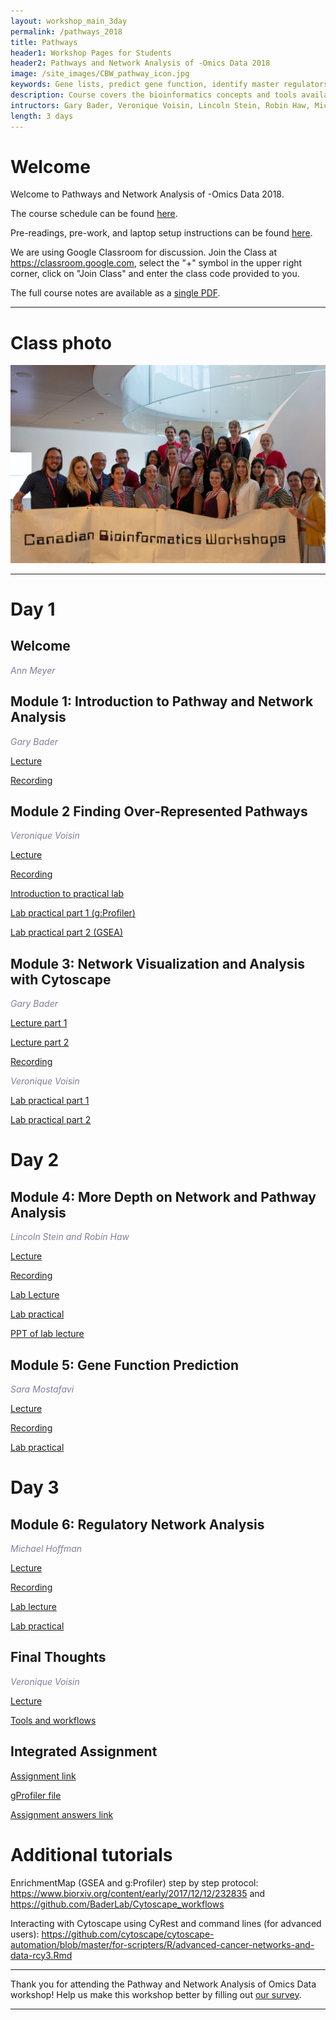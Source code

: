 ```yaml
---
layout: workshop_main_3day
permalink: /pathways_2018
title: Pathways
header1: Workshop Pages for Students
header2: Pathways and Network Analysis of -Omics Data 2018
image: /site_images/CBW_pathway_icon.jpg
keywords: Gene lists, predict gene function, identify master regulators
description: Course covers the bioinformatics concepts and tools available for interpreting a gene list using pathway and network information. 
intructors: Gary Bader, Veronique Voisin, Lincoln Stein, Robin Haw, Micheal Hoffman, Sara Mostafavi
length: 3 days
---
```

# Welcome <a id="welcome"></a>

Welcome to Pathways and Network Analysis of -Omics Data 2018.  

The course schedule can be found [here](https://bioinformaticsdotca.github.io/pathways_2018_schedule).

Pre-readings, pre-work, and laptop setup instructions can be found [here](https://bioinformaticsdotca.github.io/pathways_2018_prework).<a id="preworkshop"></a>  

We are using Google Classroom for discussion. Join the Class at https://classroom.google.com, select the "+" symbol in the upper right corner, click on "Join Class" and enter the class code provided to you.

The full course notes are available as a [single PDF](https://drive.google.com/open?id=1Nsjhli7b9CF0IrnjWrDabrHCk24iJ0NY).  

***

# Class photo

<img src="https://github.com/bioinformaticsdotca/Pathways_2018/blob/master/CBW-June-25.jpg?raw=true" alt="img" width="750" />

***  

# Day 1 <a id="day1"></a>

##  Welcome 

  *<font color="#827e9c">Ann Meyer</font>* 

##  Module 1: Introduction to Pathway and Network Analysis 

  *<font color="#827e9c">Gary Bader</font>*
  
  [Lecture](https://drive.google.com/open?id=14NE9DA6Oifww2u0cIZY8O6uhr1MT-Ums)
  
  [Recording](https://www.youtube.com/watch?v=3F5UcwYfY40)
    
##  Module 2 Finding Over-Represented Pathways 

  *<font color="#827e9c">Veronique Voisin</font>*
  
  [Lecture](https://drive.google.com/open?id=10r1uvCKuvyMcDYxQ2Or0rBgCeiCQhzkx) 
  
  [Recording](https://www.youtube.com/watch?v=bvPJyP7XIzw)

[Introduction to practical lab](https://drive.google.com/a/bioinformatics.ca/file/d/12o0HZf5Ak7-Y0aG_geebd1CRYG6x15be/view?usp=sharing)  

[Lab practical part 1 (g:Profiler)](http://bioinformaticsdotca.github.io/pathways_2018_module2_lab_1)    

[Lab practical part 2 (GSEA)](http://bioinformaticsdotca.github.io/pathways_2018_module2_lab_2)    
  
## Module 3: Network Visualization and Analysis with Cytoscape 

 *<font color="#827e9c">Gary Bader</font>*  
  
 [Lecture part 1](https://drive.google.com/open?id=18ybduTJBdI0xZTYo-zgHPHvqkR_SL1V-)  
    
 [Lecture part 2](https://drive.google.com/open?id=1qdqtuZaDwdtahL1-5QmsW8dAETKf2oSY) 
 
 [Recording](https://www.youtube.com/watch?v=ZwaTTCcA-fo)
 
 *<font color="#827e9c">Veronique Voisin</font>*  
 
[Lab practical part 1](http://bioinformaticsdotca.github.io/pathways_2018_module3_lab_1)   

[Lab practical part 2](http://bioinformaticsdotca.github.io/pathways_2018_module3_lab_2)  


# Day 2 <a id="day2"></a>

##  Module 4: More Depth on Network and Pathway Analysis 

  *<font color="#827e9c">Lincoln Stein and Robin Haw</font>*
  
  [Lecture](https://drive.google.com/open?id=1qwnEj1KTPxJ7Rq1wfPvV-14t3n-2Dq8R)   
  
  [Recording](https://www.youtube.com/watch?v=Ka3I2-_99CQ)
  
  [Lab Lecture](https://drive.google.com/open?id=1IjbjF0HUVBY85v8LyNKyn1yzW_rt2UJ2)
  
  [Lab practical](http://bioinformaticsdotca.github.io/pathways_2018_module4_lab)  
  
  [PPT of lab lecture](https://drive.google.com/a/bioinformatics.ca/file/d/11_dug9ROpo9RkLkq-tPh5KdgGnMqvDNN/view?usp=sharing)


##  Module 5: Gene Function Prediction  

  *<font color="#827e9c">Sara Mostafavi</font>*
  
  [Lecture](https://drive.google.com/open?id=1u7gHlD23iVOe_717shgpkA3O7pcLYmpK)  
  
  [Recording](https://www.youtube.com/watch?v=q8mJxRutH5c)
  
  [Lab practical](http://bioinformaticsdotca.github.io/pathways_2018_module5)  
  

# Day 3 <a id="day3"></a>

## Module 6: Regulatory Network Analysis 

*<font color="#827e9c">Michael Hoffman</font>*
  
  [Lecture](https://drive.google.com/open?id=1xDYjdKIBNkCyBtZLwhwToIXJlr9d8zM2) 
  
  [Recording](https://www.youtube.com/watch?v=6rdI4KaRFlM&list=PL3izGL6oi0S9D8o8XXOBKGnX0dXXHse0U&index=7)
  
  [Lab lecture](https://drive.google.com/open?id=1S6S7pDUciC11VfeyP_boJ5Mz12Z4dOZq)  
  
  [Lab practical](http://bioinformaticsdotca.github.io/pathways_2018_module6) 

## Final Thoughts  

*<font color="#827e9c">Veronique Voisin</font>*   

[Lecture](https://drive.google.com/open?id=17rPj_t14na1rrJvcfJvobYUE8Oz7kDky)  

[Tools and workflows](http://bioinformaticsdotca.github.io/pathways_2018_tools_and_workflows)  

## Integrated Assignment

[Assignment link](http://bioinformaticsdotca.github.io/pathways_2018_IA) 

[gProfiler file](https://github.com/bioinformaticsdotca/Pathways_2017/raw/master/integrated_assignment_1/hsapiens.pathways.NAME.gmt)  

[Assignment answers link](http://bioinformaticsdotca.github.io/pathways_2018_IA_answers) 

# Additional tutorials <a id="additionaltutorials"></a>

EnrichmentMap (GSEA and g:Profiler) step by step protocol:
https://www.biorxiv.org/content/early/2017/12/12/232835
and https://github.com/BaderLab/Cytoscape_workflows

Interacting with Cytoscape using CyRest and command lines (for advanced users):
https://github.com/cytoscape/cytoscape-automation/blob/master/for-scripters/R/advanced-cancer-networks-and-data-rcy3.Rmd


***

Thank you for attending the Pathway and Network Analysis of Omics Data workshop! Help us make this workshop better by filling out [our survey](https://docs.google.com/forms/d/e/1FAIpQLSf-PgF_USLNzjhYBQAmsJPgTjr3lSFtcHYOX8QXVipxKsa48A/viewform?usp=sf_link).

*** 
